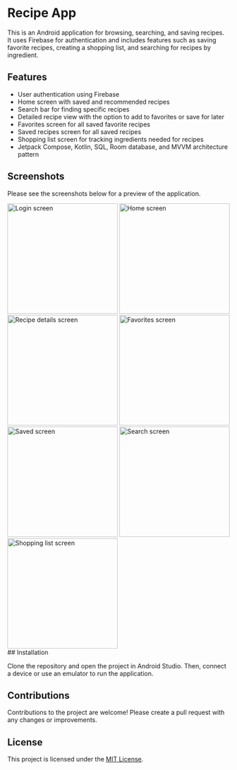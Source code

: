 # Recipe App

This is an Android application for browsing, searching, and saving recipes. It uses Firebase for authentication and includes features such as saving favorite recipes, creating a shopping list, and searching for recipes by ingredient. 

## Features

- User authentication using Firebase
- Home screen with saved and recommended recipes
- Search bar for finding specific recipes
- Detailed recipe view with the option to add to favorites or save for later
- Favorites screen for all saved favorite recipes
- Saved recipes screen for all saved recipes
- Shopping list screen for tracking ingredients needed for recipes
- Jetpack Compose, Kotlin, SQL, Room database, and MVVM architecture pattern

## Screenshots

Please see the screenshots below for a preview of the application.

<div>
  <img src="https://github.com/ezzahmed77/recipe/assets/112197330/3626eabe-3c9a-427b-b123-fc13545048cf" alt="Login screen" width="250">
  <img src="https://github.com/ezzahmed77/recipe/assets/112197330/ef2a8c49-2d82-4cd2-afae-924269290411" alt="Home screen" width="250">
  <img src="https://github.com/ezzahmed77/recipe/assets/112197330/49acd9fc-8fc6-476a-a0f0-b3bdb6107bf7" alt="Recipe details screen" width="250">
  <img src="https://github.com/ezzahmed77/recipe/assets/112197330/9d63d046-9deb-4766-89c4-bcdc767efd0d" alt="Favorites screen" width="250">
  <img src="https://github.com/ezzahmed77/recipe/assets/112197330/8db65854-33da-471c-8cd5-32b8bd18475d" alt="Saved screen" width="250">
  <img src="https://github.com/ezzahmed77/recipe/assets/112197330/b79f7d4a-5247-42e2-862b-9e3bdfd47be3" alt="Search screen" width="250">
  <img src="https://github.com/ezzahmed77/recipe/assets/112197330/8271dd71-e8ba-4527-810b-ff1984fa193e" alt="Shopping list screen" width="250">
</div>
## Installation

Clone the repository and open the project in Android Studio. Then, connect a device or use an emulator to run the application.

## Contributions

Contributions to the project are welcome! Please create a pull request with any changes or improvements.

## License

This project is licensed under the [MIT License](https://opensource.org/licenses/MIT).
